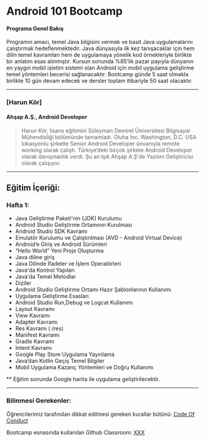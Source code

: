 # Android 101 Bootcamp

#### Programa Genel Bakış
Programın amacı, temel Java bilgisini vermek ve basit Java uygulamalarını çalıştırmak hedeflenmektedir. Java dünyasıyla ilk kez tanışacaklar için hem dilin temel kavramları hem de uygulamaya yönelik kod örnekleriyle birlikte bir anlatım esas alınmıştır. Kursun sonunda %85’lik pazar payıyla dünyanın en yaygın mobil işletim sistemi olan Android için mobil uygulama geliştirme temel yöntemleri becerisi sağlanacaktır. Bootcamp günde 5 saat olmakla birlikte 10 gün devam edecek ve dersler toplam itibariyle 50 saat olacaktır.

---

### [Harun Kör]

#### Ahşap A.Ş., Android Developer

> Harun Kör, lisans eğitimini Süleyman Demirel Üniversitesi Bilgisayar Mühendisliği bölümünde tamamladı. Oluha Inc. Washington, D.C. USA lokasyonlu şirkette Senior Android Developer ünvanıyla remote working olarak çalıştı. Türkiye’deki birçok şirkete Android Developer olarak danışmanlık verdi. Şu an Işık Ahşap A.Ş'de Yazılım Geliştiricisi olarak çalışıyor.

---

## Eğitim İçeriği:


 ### Hafta 1: 
* Java Geliştirme Paketi'nin (JDK) Kurulumu
* Android Studio Geliştirme Ortamının Kurulması
* Android Studio SDK Kavramı
* Emulatör Kurulumu ve Çalıştırılması (AVD - Android Virtual Device)
* Android’e Giriş ve Android Sürümleri
* “Hello World” Yeni Proje Oluşturma
* Java diline giriş
* Java Dilinde İfadeler ve İşlem Operatörleri
* Java'da Kontrol Yapıları
* Java'da Temel  Metodlar
* Diziler
* Android Studio Geliştirme Ortamı Hazır Şablonlarının Kullanımı
* Uygulama Geliştirme Esasları
* Android Studio Run,Debug ve Logcat Kullanımı
* Layout Kavramı
* View Kavramı
* Adapter Kavramı
* Res Kavramı ( /res)
* Manifest Kavramı
* Gradle Kavramı
* Intent Kavramı
* Google Play Store Uygulama Yayınlama
* Java’dan Kotlin Geçiş Temel Bilgiler
* Mobil Uygulama Kazanç Yöntemleri ve Doğru Kullanımı

** Eğitim sonunda Google harita  ile uygulama geliştirilecektir.

---

### Bilinmesi Gerekenler:

Öğrencilerimiz tarafından dikkat edilmesi gereken kurallar bütünü: [Code Of Conduct](https://github.com/Kodluyoruz/Code-Of-Conduct)
 
 Bootcamp esnasında kullanılan Github Classroom: [XXX](#BURAYA-GITHUB-CLASSROOM-LINKİ-GELECEK)
